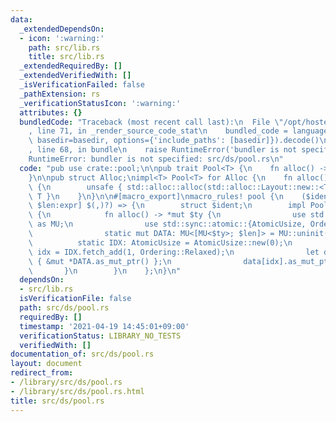 ```yaml
---
data:
  _extendedDependsOn:
  - icon: ':warning:'
    path: src/lib.rs
    title: src/lib.rs
  _extendedRequiredBy: []
  _extendedVerifiedWith: []
  _isVerificationFailed: false
  _pathExtension: rs
  _verificationStatusIcon: ':warning:'
  attributes: {}
  bundledCode: "Traceback (most recent call last):\n  File \"/opt/hostedtoolcache/Python/3.9.4/x64/lib/python3.9/site-packages/onlinejudge_verify/documentation/build.py\"\
    , line 71, in _render_source_code_stat\n    bundled_code = language.bundle(stat.path,\
    \ basedir=basedir, options={'include_paths': [basedir]}).decode()\n  File \"/opt/hostedtoolcache/Python/3.9.4/x64/lib/python3.9/site-packages/onlinejudge_verify/languages/user_defined.py\"\
    , line 68, in bundle\n    raise RuntimeError('bundler is not specified: {}'.format(path.as_posix()))\n\
    RuntimeError: bundler is not specified: src/ds/pool.rs\n"
  code: "pub use crate::pool;\n\npub trait Pool<T> {\n    fn alloc() -> *mut T;\n\
    }\n\npub struct Alloc;\nimpl<T> Pool<T> for Alloc {\n    fn alloc() -> *mut T\
    \ {\n        unsafe { std::alloc::alloc(std::alloc::Layout::new::<T>()) as *mut\
    \ T }\n    }\n}\n\n#[macro_export]\nmacro_rules! pool {\n    ($ident:ident : [$ty:ty;\
    \ $len:expr] $(,)?) => {\n        struct $ident;\n        impl Pool<$ty> for $ident\
    \ {\n            fn alloc() -> *mut $ty {\n                use std::mem::MaybeUninit\
    \ as MU;\n                use std::sync::atomic::{AtomicUsize, Ordering};\n\n\
    \                static mut DATA: MU<[MU<$ty>; $len]> = MU::uninit();\n      \
    \          static IDX: AtomicUsize = AtomicUsize::new(0);\n                let\
    \ idx = IDX.fetch_add(1, Ordering::Relaxed);\n                let data = unsafe\
    \ { &mut *DATA.as_mut_ptr() };\n                data[idx].as_mut_ptr()\n     \
    \       }\n        }\n    };\n}\n"
  dependsOn:
  - src/lib.rs
  isVerificationFile: false
  path: src/ds/pool.rs
  requiredBy: []
  timestamp: '2021-04-19 14:45:01+09:00'
  verificationStatus: LIBRARY_NO_TESTS
  verifiedWith: []
documentation_of: src/ds/pool.rs
layout: document
redirect_from:
- /library/src/ds/pool.rs
- /library/src/ds/pool.rs.html
title: src/ds/pool.rs
---
```

